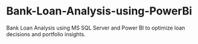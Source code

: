 # Bank-Loan-Analysis-using-PowerBi
Bank Loan Analysis using MS SQL Server and Power BI to optimize loan decisions and portfolio insights.
